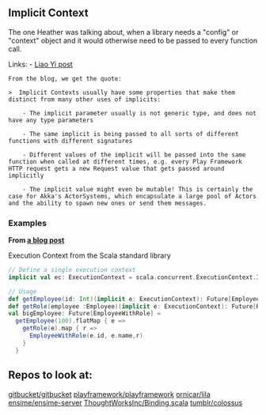 
## Implicit Context

The one Heather was talking about, when a library needs a "config" or "context" object and it would otherwise need to be passed to every function call.

Links:
	- [Liao Yi post](http://www.lihaoyi.com/post/ImplicitDesignPatternsinScala.html#implicit-contexts)
	
	From the blog, we get the quote:

	>  Implicit Contexts usually have some properties that make them distinct from many other uses of implicits:

    	- The implicit parameter usually is not generic type, and does not have any type parameters

    	- The same implicit is being passed to all sorts of different functions with different signatures

     	- Different values of the implicit will be passed into the same function when called at different times, e.g. every Play Framework HTTP request gets a new Request value that gets passed around implicitly

    	- The implicit value might even be mutable! This is certainly the case for Akka's ActorSystems, which encapsulate a large pool of Actors and the ability to spawn new ones or send them messages.

### Examples

**From [a blog post](http://www.lihaoyi.com/post/ImplicitDesignPatternsinScala.html)**

Execution Context from the Scala standard library

```scala
// Define a single execution context
implicit val ec: ExecutionContext = scala.concurrent.ExecutionContext.Implicits.global

// Usage
def getEmployee(id: Int)(implicit e: ExecutionContext): Future[Employee] = ???
def getRole(employee :Employee)(implicit e: ExecutionContext): Future[Role] = ???
val bigEmployee: Future[EmployeeWithRole] =
  getEmployee(100).flatMap { e =>
    getRole(e).map { r =>
      EmployeeWithRole(e.id, e.name,r) 
    }
  }
```


## Repos to look at:

[gitbucket/gitbucket](https://github.com/gitbucket/gitbucket)
[playframework/playframework](https://github.com/playframework/playframework)
[ornicar/lila](https://github.com/ornicar/lila)
[ensime/ensime-server](https://github.com/ensime/ensime-server/)
[ThoughtWorksInc/Binding.scala](https://github.com/ThoughtWorksInc/Binding.scala/)
[tumblr/colossus](https://github.com/tumblr/colossus)